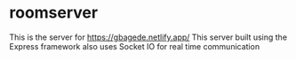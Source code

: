 # roomserver
This is the server for https://gbagede.netlify.app/
This server built using the Express framework also uses Socket IO for real time communication
